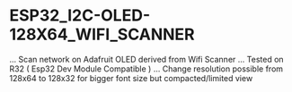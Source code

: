 # ESP32_I2C-OLED-128X64_WIFI_SCANNER
... Scan network on Adafruit OLED derived from Wifi Scanner
... Tested on R32 ( Esp32 Dev Module Compatible )
... Change resolution possible from 128x64 to 128x32 for bigger font size but compacted/limited view
